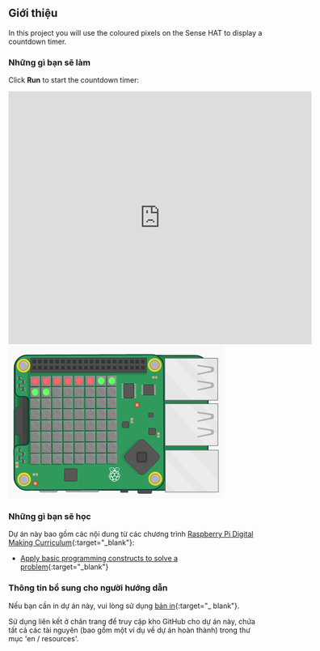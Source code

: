 ## Giới thiệu

In this project you will use the coloured pixels on the Sense HAT to display a countdown timer.

### Những gì bạn sẽ làm

Click **Run** to start the countdown timer:

<div class="trinket">
  <iframe src="https://trinket.io/embed/python/dfdfcc6814?outputOnly=true&start=result" width="600" height="500" frameborder="0" marginwidth="0" marginheight="0" allowfullscreen mark="crwd-mark">
</iframe> <img src="images/timer-final.png" />
</div>

### Những gì bạn sẽ học

Dự án này bao gồm các nội dung từ các chương trình [Raspberry Pi Digital Making Curriculum](http://rpf.io/curriculum){:target="_blank"}:

+ [Apply basic programming constructs to solve a problem](https://www.raspberrypi.org/curriculum/programming/builder){:target="_blank"}

### Thông tin bổ sung cho người hướng dẫn

Nếu bạn cần in dự án này, vui lòng sử dụng [bản in](https://projects.raspberrypi.org/en/projects/countdown-timer/print){:target="_ blank"}.

Sử dụng liên kết ở chân trang để truy cập kho GitHub cho dự án này, chứa tất cả các tài nguyên (bao gồm một ví dụ về dự án hoàn thành) trong thư mục 'en / resources'.